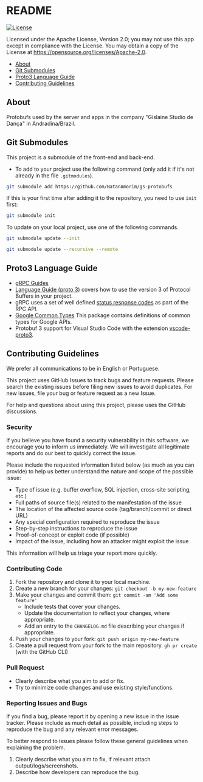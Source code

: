 # README

[![License](https://img.shields.io/badge/License-Apache%202.0-blue.svg)](https://opensource.org/licenses/Apache-2.0)

Licensed under the Apache License, Version 2.0; you may not use this app except in compliance with the License. You may obtain a copy of the License at <https://opensource.org/licenses/Apache-2.0>.

- [About](#about)
- [Git Submodules](#git-submodules)
- [Proto3 Language Guide](#proto3-language-guide)
- [Contributing Guidelines](#contributing-guidelines)

## About

Protobufs used by the server and apps in the company "Gislaine Studio de Dança" in Andradina/Brazil.

## Git Submodules

This project is a submodule of the front-end and back-end.

- To add to your project use the following command (only add it if it's not already in the file `.gitmodules`).

```sh
git submodule add https://github.com/NatanAmorim/gs-protobufs
```

If this is your first time after adding it to the repository, you need to use `init` first:

```sh
git submodule init
```

To update on your local project, use one of the following commands.

```sh
git submodule update --init
```

```sh
git submodule update --recursive --remote
```

## Proto3 Language Guide

- [gRPC Guides](https://grpc.io/docs/guides/)
- [Language Guide (proto 3)](https://protobuf.dev/programming-guides/proto3) covers how to use the version 3 of Protocol Buffers in your project.
- gRPC uses a set of well defined [status response codes](https://grpc.github.io/grpc/core/md_doc_statuscodes.html) as part of the RPC API.
- [Google Common Types](https://github.com/googleapis/googleapis/tree/master/google/type) This package contains definitions of common types for Google APIs.
- Protobuf 3 support for Visual Studio Code with the extension [vscode-proto3](https://marketplace.visualstudio.com/items?itemName=zxh404.vscode-proto3).

## Contributing Guidelines

We prefer all communications to be in English or Portuguese.

This project uses GitHub Issues to track bugs and feature requests. Please search the existing issues before filing new issues to avoid duplicates. For new issues, file your bug or feature request as a new Issue.

For help and questions about using this project, please uses the GitHub discussions.

### Security
<!--
Please do not report security vulnerabilities through public GitHub issues.\
Instead, please report them to {email-address}.\
You should receive a response within 24 hours. If for some reason you do not, please follow up via email to ensure we received your original message.
-->

If you believe you have found a security vulnerability in this software, we encourage you to inform us immediately. We will investigate all legitimate reports and do our best to quickly correct the issue.

Please include the requested information listed below (as much as you can provide) to help us better understand the nature and scope of the possible issue:

- Type of issue (e.g. buffer overflow, SQL injection, cross-site scripting, etc.)
- Full paths of source file(s) related to the manifestation of the issue
- The location of the affected source code (tag/branch/commit or direct URL)
- Any special configuration required to reproduce the issue
- Step-by-step instructions to reproduce the issue
- Proof-of-concept or exploit code (if possible)
- Impact of the issue, including how an attacker might exploit the issue

This information will help us triage your report more quickly.

### Contributing Code

1. Fork the repository and clone it to your local machine.
2. Create a new branch for your changes: `git checkout -b my-new-feature`
3. Make your changes and commit them: `git commit -am 'Add some feature'`
    - Include tests that cover your changes.
    - Update the documentation to reflect your changes, where appropriate.
    - Add an entry to the `CHANGELOG.md` file describing your changes if appropriate.
4. Push your changes to your fork: `git push origin my-new-feature`
5. Create a pull request from your fork to the main repository. `gh pr create` (with the GitHub CLI)

### Pull Request

- Clearly describe what you aim to add or fix.
- Try to minimize code changes and use existing style/functions.

### Reporting Issues and Bugs

If you find a bug, please report it by opening a new issue in the issue tracker. Please include as much detail as possible, including steps to reproduce the bug and any relevant error messages.

To better respond to issues please follow these general guidelines when explaining the problem.

1. Clearly describe what you aim to fix, if relevant attach output/logs/screenshots.
2. Describe how developers can reproduce the bug.
